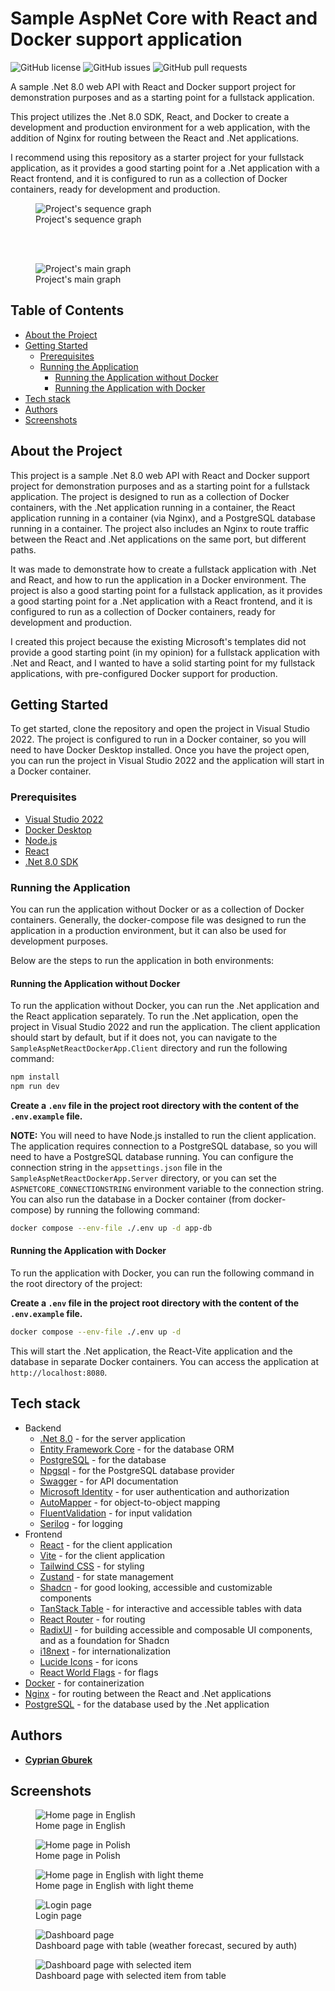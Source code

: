 # Sample AspNet Core with React and Docker support application
    
![GitHub license](https://img.shields.io/github/license/SirCypkowskyy/SampleAspNetReactDockerApp)
![GitHub issues](https://img.shields.io/github/issues/SirCypkowskyy/SampleAspNetReactDockerApp)
![GitHub pull requests](https://img.shields.io/github/issues-pr/SirCypkowskyy/SampleAspNetReactDockerApp)

A sample .Net 8.0 web API with React and Docker support project for demonstration purposes and as a starting point for a fullstack application. 

This project utilizes the .Net 8.0 SDK, React, and Docker to create a development and production environment for a web application, with the addition of Nginx for routing between the React and .Net applications.

I recommend using this repository as a starter project for your fullstack application, as it provides a good starting point for a .Net application with a React frontend, and it is configured to run as a collection of Docker containers, ready for development and production.

<figure>
<img src="static/SequenceGraph.png" alt="Project's sequence graph" />
<figcaption>Project's sequence graph</figcaption>
</figure>

<br />
<br />

<figure>
<img src="static/AppGraph.png" alt="Project's main graph" />
<figcaption>Project's main graph</figcaption>
</figure>

## Table of Contents

- [About the Project](#about-the-project)
- [Getting Started](#getting-started)
  - [Prerequisites](#prerequisites)
  - [Running the Application](#running-the-application)
    - [Running the Application without Docker](#running-the-application-without-docker)
    - [Running the Application with Docker](#running-the-application-with-docker)
- [Tech stack](#tech-stack)
- [Authors](#authors)
- [Screenshots](#screenshots)

## About the Project

This project is a sample .Net 8.0 web API with React and Docker support project for demonstration purposes and as a starting point for a fullstack application. The project is designed to run as a collection of Docker containers, with the .Net application running in a container, the React application running in a container (via Nginx), and a PostgreSQL database running in a container. The project also includes an Nginx to route traffic between the React and .Net applications on the same port, but different paths.

It was made to demonstrate how to create a fullstack application with .Net and React, and how to run the application in a Docker environment. The project is also a good starting point for a fullstack application, as it provides a good starting point for a .Net application with a React frontend, and it is configured to run as a collection of Docker containers, ready for development and production.

I created this project because the existing Microsoft's templates did not provide a good starting point (in my opinion) for a fullstack application with .Net and React, and I wanted to have a solid starting point for my fullstack applications, with pre-configured Docker support for production.

## Getting Started

To get started, clone the repository and open the project in Visual Studio 2022. The project is configured to run in a Docker container, so you will need to have Docker Desktop installed. Once you have the project open, you can run the project in Visual Studio 2022 and the application will start in a Docker container.

### Prerequisites

- [Visual Studio 2022](https://visualstudio.microsoft.com/vs/)
- [Docker Desktop](https://www.docker.com/products/docker-desktop)
- [Node.js](https://nodejs.org/en/)
- [React](https://reactjs.org/)
- [.Net 8.0 SDK](https://dotnet.microsoft.com/download/dotnet/8.0)

### Running the Application

You can run the application without Docker or as a collection of Docker containers. Generally, the docker-compose file was designed to run the application in a production environment, but it can also be used for development purposes.

Below are the steps to run the application in both environments:

#### Running the Application without Docker

To run the application without Docker, you can run the .Net application and the React application separately. To run the .Net application, open the project in Visual Studio 2022 and run the application. The client application should start by default, but if it does not, you can navigate to the `SampleAspNetReactDockerApp.Client` directory and run the following command:

```bash
npm install
npm run dev
```

**Create a `.env` file in the project root directory with the content of the `.env.example` file.**

**NOTE:** You will need to have Node.js installed to run the client application. The application requires connection to a PostgreSQL database, so you will need to have a PostgreSQL database running. You can configure the connection string in the `appsettings.json` file in the `SampleAspNetReactDockerApp.Server` directory, or you can set the `ASPNETCORE_CONNECTIONSTRING` environment variable to the connection string. You can also run the database in a Docker container (from docker-compose) by running the following command:

```bash
docker compose --env-file ./.env up -d app-db
```

#### Running the Application with Docker

To run the application with Docker, you can run the following command in the root directory of the project:

**Create a `.env` file in the project root directory with the content of the `.env.example` file.**

```bash
docker compose --env-file ./.env up -d
```

This will start the .Net application, the React-Vite application and the database in separate Docker containers. You can access the application at `http://localhost:8080`.

## Tech stack

- Backend
  - [.Net 8.0](https://dotnet.microsoft.com/download/dotnet/8.0) - for the server application
  - [Entity Framework Core](https://docs.microsoft.com/en-us/ef/core/) - for the database ORM
  - [PostgreSQL](https://www.postgresql.org/) - for the database
  - [Npgsql](https://www.npgsql.org/) - for the PostgreSQL database provider
  - [Swagger](https://swagger.io/) - for API documentation
  - [Microsoft Identity](https://docs.microsoft.com/en-us/aspnet/core/security/authentication/identity) - for user authentication and authorization
  - [AutoMapper](https://automapper.org/) - for object-to-object mapping
  - [FluentValidation](https://fluentvalidation.net/) - for input validation
  - [Serilog](https://serilog.net/) - for logging
- Frontend
  - [React](https://reactjs.org/) - for the client application
  - [Vite](https://vitejs.dev/) - for the client application
  - [Tailwind CSS](https://tailwindcss.com/) - for styling
  - [Zustand](https://github.com/pmndrs/zustand) - for state management
  - [Shadcn](https://shadcn.com/) - for good looking, accessible and customizable components
  - [TanStack Table](https://tanstack.com/table/latest) - for interactive and accessible tables with data
  - [React Router](https://reactrouter.com/) - for routing
  - [RadixUI](https://radix-ui.com/) - for building accessible and composable UI components, and as a foundation for Shadcn
  - [i18next](https://www.i18next.com/) - for internationalization
  - [Lucide Icons](https://lucide.netlify.app/) - for icons
  - [React World Flags](https://www.npmjs.com/package/react-world-flags) - for flags
- [Docker](https://www.docker.com/) - for containerization
- [Nginx](https://www.nginx.com/) - for routing between the React and .Net applications
- [PostgreSQL](https://www.postgresql.org/) - for the database used by the .Net application

## Authors

- **[Cyprian Gburek](https://github.com/SirCypkowskyy)**

## Screenshots

<figure>
<img src="static/homepage_en.png" alt="Home page in English" />
<figcaption>Home page in English</figcaption>
</figure>

<figure>
<img src="static/homepage_pl.png" alt="Home page in Polish" />
<figcaption>Home page in Polish</figcaption>
</figure>

<figure>
<img src="static/homepage_en_light.png" alt="Home page in English with light theme" />
<figcaption>Home page in English with light theme</figcaption>
</figure>

<figure>
<img src="static/loginpage.png" alt="Login page" />
<figcaption>Login page</figcaption>
</figure>

<figure>
<img src="static/dashboardpage.png" alt="Dashboard page" />
<figcaption>Dashboard page with table (weather forecast, secured by auth)</figcaption>
</figure>

<figure>
<img src="static/dashboardpage_selected.png" alt="Dashboard page with selected item" />
<figcaption>Dashboard page with selected item from table</figcaption>
</figure>
